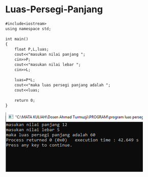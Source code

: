 # Luas-Persegi-Panjang

    #include<iostream>
    using namespace std;

    int main()
    {
        float P,L,luas;
        cout<<"masukan nilai panjang ";
        cin>>P;
        cout<<"masukan nilai lebar ";
        cin>>L;

        luas=P*L;
        cout<<"maka luas persegi panjang adalah ";
        cout<<luas;

        return 0;
    }
   ![img](https://raw.githubusercontent.com/AminPriadi/Luas-Persegi-Panjang/master/luas%20persegi%20panjang.png)
